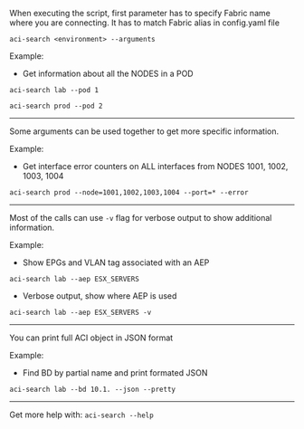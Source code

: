 When executing the script, first parameter has to specify Fabric name where you are connecting.
It has to match Fabric alias in config.yaml file

`aci-search <environment> --arguments`

Example:
* Get information about all the NODES in a POD

```
aci-search lab --pod 1

aci-search prod --pod 2
```

------ 

Some arguments can be used together to get more specific information.

Example:
* Get interface error counters on ALL interfaces from NODES 1001, 1002, 1003, 1004

`aci-search prod --node=1001,1002,1003,1004 --port=* --error`

------ 

Most of the calls can use `-v` flag for verbose output to show additional information.

Example:
* Show EPGs and VLAN tag associated with an AEP

`aci-search lab --aep ESX_SERVERS`

* Verbose output, show where AEP is used

`aci-search lab --aep ESX_SERVERS -v`


------ 

You can print full ACI object in JSON format

Example:
* Find BD by partial name and print formated JSON 

`aci-search lab --bd 10.1. --json --pretty`

------ 

Get more help with: ```aci-search --help```
